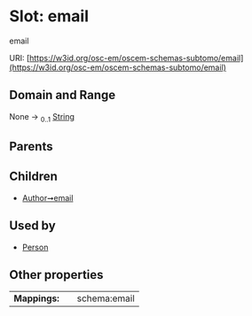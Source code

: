 
# Slot: email

email

URI: [https://w3id.org/osc-em/oscem-schemas-subtomo/email](https://w3id.org/osc-em/oscem-schemas-subtomo/email)


## Domain and Range

None &#8594;  <sub>0..1</sub> [String](types/String.md)

## Parents


## Children

 *  [Author➞email](Author_email.md)

## Used by

 * [Person](Person.md)

## Other properties

|  |  |  |
| --- | --- | --- |
| **Mappings:** | | schema:email |